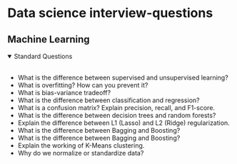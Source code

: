# Data science interview-questions
## Machine Learning

<details open>
  <summary>Standard Questions</summary>
  </br>  
<ul>
  <li>
    What is the difference between supervised and unsupervised learning?
  </li>
  <li>
    What is overfitting? How can you prevent it?
  </li>
  <li>
    What is bias-variance tradeoff?
  </li>
  <li>
    What is the difference between classification and regression?
  </li>
  <li>
    What is a confusion matrix? Explain precision, recall, and F1-score.
  </li>
  <li>
    What is the difference between decision trees and random forests?
  </li>
  <li>Explain the difference between L1 (Lasso) and L2 (Ridge) regularization.</li>
  <li>
    What is the difference between Bagging and Boosting?
  </li>
  <li>What is the difference between Bagging and Boosting?</li>
<li>Explain the working of K-Means clustering.</li>
<li>Why do we normalize or standardize data?</li>

</ul>
</details>
